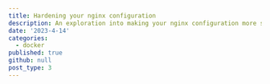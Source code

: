 ```yaml
---
title: Hardening your nginx configuration
description: An exploration into making your nginx configuration more secure by looking at common modern practices.
date: '2023-4-14'
categories:
  - docker
published: true
github: null
post_type: 3
---
```



